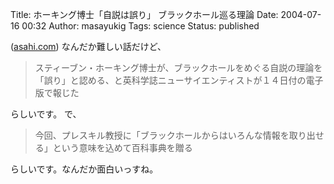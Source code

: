 Title: ホーキング博士「自説は誤り」 ブラックホール巡る理論
Date: 2004-07-16 00:32
Author: masayukig
Tags: science
Status: published

([asahi.com](http://www.asahi.com/science/update/0715/005.html?2004))
なんだか難しい話だけど、

> スティーブン・ホーキング博士が、ブラックホールをめぐる自説の理論を「誤り」と認める、と英科学誌ニューサイエンティストが１４日付の電子版で報じた

らしいです。
で、

> 今回、プレスキル教授に「ブラックホールからはいろんな情報を取り出せる」という意味を込めて百科事典を贈る

らしいです。なんだか面白いっすね。
